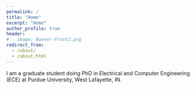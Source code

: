```yaml
---
permalink: /
title: "Home"
excerpt: "Home"
author_profile: true
header:
#   image: Banner-Front2.png
redirect_from: 
  - /about/
  - /about.html
---
```

I am a graduate student doing PhD in Electrical and Computer Engineering (ECE) at Purdue University, West Lafayette, IN.  


<!-- ================ -->
<!-- My Recent Tweets -->
<!-- ================ -->

<!-- <div style="max-height: 300px; overflow-y: scroll;">
  <a class="twitter-timeline" data-width="300" href="https://twitter.com/HamidRixvi?ref_src=twsrc%5Etfw">My recent tweets</a> 
  <script async src="https://platform.twitter.com/widgets.js" charset="utf-8"></script>
</div> -->
